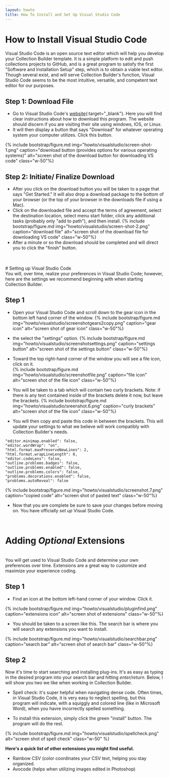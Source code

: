 ```yaml
---
layout: howto
title: How To Install and Set Up Visual Studio Code
---
```

# How to Install Visual Studio Code

Visual Studio Code is an open source text editor which will help you develop your Collection Builder template. It is a simple platform to edit and push collections projects to GitHub, and is a great program to satisfy the first "Software and Installation Setup" step, which is to obtain a viable text editor. Though several exist, and will serve Collection Builder's function, Visual Studio Code seems to be the most intuitive, versatile, and competent text editor for our purposes. 

## Step 1: Download File

- Go to Visual Studio Code's [website](https://code.visualstudio.com){:target="_blank"}. Here you will find clear instructions about how to download this program. The website should discern if you are visiting their site using windows, IOS, or Linux. 
- It will then display a button that says "Download" for whatever operating system your computer utilizes. Click this button. 

{% include bootstrap/figure.md img="howto/visualstudio/screen-shot-1.png" caption="download button (provides options for various operating systems)" alt="screen shot of the download button for downloading VS code" class="w-50"%}



## Step 2: Initiate/ Finalize Download

- After you click on the download button you will be taken to a page that says "Get Started." It will also drop a download package to the bottom of your browser (or the top of your browser in the downloads file if using a Mac). 
- Click on the downloaded file and accept the terms of agreement, select the destination location, select menu start folder, click any additional tasks (probably only "add to path"), and then install. 
{% include bootstrap/figure.md img="howto/visualstudio/screen-shot-2.png" caption="download file" alt="screen shot of the download file for downloading VS code" class="w-50"%}
- After a minute or so the download should be completed and will direct you to click the "finish" button. 

<br>
<br>
# Setting up Visual Studio Code 
<br>
You will, over time, realize your preferences in Visual Studio Code; however, here are the settings we recommend beginning with when starting Collection Builder. 

## Step 1

- Open your Visual Studio Code and scroll down to the gear icon in the bottom left hand corner of the window. 
{% include bootstrap/figure.md img="howto/visualstudio/screenshotgears2copy.png" caption="gear icon" alt="screen shot of gear icon" class="w-50"%}

- the select the "settings" option. 
{% include bootstrap/figure.md img="howto/visualstudio/screenshotsettings.png" caption="settings button" alt="screen shot of the settings button" class="w-50"%}

- Toward the top right-hand corner of the window you will see a file icon, click on it.  
{% include bootstrap/figure.md img="howto/visualstudio/screenshotfile.png" caption="file icon" alt="screen shot of the file icon" class="w-50"%}

- You will be taken to a tab which will contain two curly brackets. Note: if there is any text contained inside of the brackets delete it now, but leave the brackets.
{% include bootstrap/figure.md img="howto/visualstudio/sreenshot.6.png" caption="curly brackets" alt="screen shot of the file icon" class="w-50"%}

- You will then copy and paste this code in between the brackets. This will update your settings to what we believe will work compatibly with Collection Builder's needs. 

```
"editor.minimap.enabled": false,  
"editor.wordWrap": "on",  
"html.format.maxPreserveNewLines": 2,  
"html.format.wrapLineLength": 0,  
"editor.codeLens": false,  
"outline.problems.badges": false,  
"outline.problems.enabled": false,  
"outline.problems.colors": false,  
"problems.decorations.enabled": false,  
"problems.autoReveal": false  
```

{% include bootstrap/figure.md img="howto/visualstudio/screenshot.7.png" caption="copied code" alt="screen shot of pasted text" class="w-50"%}

- Now that you are complete be sure to save your changes before moving on. You have officially *set up* Visual Studio Code. 

<br>

# Adding *Optional* Extensions  
<br>
You will get used to Visual Studio Code and determine your own preferences over time. Extensions are a great way to customize and maximize your experience coding. 

## Step 1

- Find an icon at the bottom left-hand corner of your window. Click it. 

{% include bootstrap/figure.md img="howto/visualstudio/pluginfind.png" caption="extensions icon" alt="screen shot of extensions" class="w-50"%}

- You should be taken to a screen like this. The search bar is where you will search any extensions you want to install. 

{% include bootstrap/figure.md img="howto/visualstudio/searchbar.png" caption="search bar" alt="screen shot of search bar" class="w-50"%}

## Step 2 

Now it's time to start searching and installing plug-ins. It's as easy as typing in the desired program into your search bar and hitting *enter/return*. Below, I will show you two we like when working in Collection Builder. 

- Spell check: it's super helpful when navigating dense code. Often times, in Visual Studio Code, it is very easy to neglect spelling, but this program will indicate, with a squiggly and colored line (like in Microsoft Word), when you havre incorrectly spelled something. 

- To install this extension, simply click the green "install" button. The program will do the rest. 

{% include bootstrap/figure.md img="howto/visualstudio/spellcheck.png" alt="screen shot of spell check" class="w-50" %} 

**Here's a quick list of other extensions you might find useful.**  
- Rainbow CSV (color coordinates your CSV text, helping you stay organized.
- Avocode (helps when utilizing images edited in Photoshop) 

